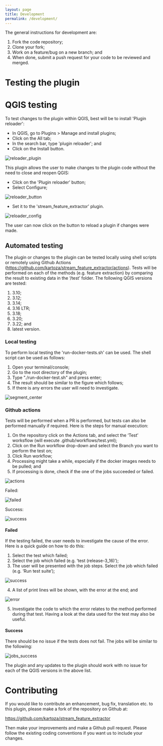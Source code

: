 ```yaml
---
layout: page
title: Development
permalink: /development/
---
```


The general instructions for development are:
1. Fork the code repository;
2. Clone your fork;
3. Work on a feature/bug on a new branch; and
4. When done, submit a push request for your code to be reviewed and merged.

# Testing the plugin

# QGIS testing
To test changes to the plugin within QGIS, best will be to install 'Plugin reloader':
- In QGIS, go to Plugins > Manage and install plugins;
- Click on the All tab;
- In the search bar, type 'plugin reloader'; and
- Click on the Install button.

![reloader_plugin](/images/ui/plugin_reloader.png)

This plugin allows the user to make changes to the plugin code without the need to close and reopen QGIS:
- Click on the 'Plugin reloader' button;
- Select Configure;

![reloader_button](/images/ui/reload_icon.png)

- Set it to the 'stream_feature_extractor' plugin.

![reloader_config](/images/ui/reloader_config.png)

The user can now click on the button to reload a plugin if changes were made.

## Automated testing
The plugin or changes to the plugin can be tested locally using shell scripts or remotely using Github Actions (https://github.com/kartoza/stream_feature_extractor/actions).
Tests will be performed on each of the methods (e.g. feature extraction) by comparing the result to existing data in the ‘/test’ folder. The following QGIS versions are tested:
1. 3.10;
2. 3.12;
3. 3.14;
4. 3.16 LTR;
5. 3.18;
6. 3.20;
7. 3.22; and
8. latest version.

### Local testing
To perform local testing the 'run-docker-tests.sh' can be used. The shell script can be used as follows:
1. Open your terminal/console;
2. Go to the root directory of the plugin;
3. Type "./run-docker-test.sh" and press enter;
4. The result should be similar to the figure which follows;
5. If there is any errors the user will need to investigate.

![segment_center](/images/testing/local_testing.png)

### Github actions
Tests will be performed when a PR is performed, but tests can also be performed manually if required. Here is the steps for manual execution:
1. On the repository click on the Actions tab, and select the ‘Test’ worksflow (will execute .github/workflows/test.yml);
2. Click on the Run workflow drop-down and select the Branch you want to perform the test on;
3. Click Run workflow;
4. Processing might take a while, especially if the docker images needs to be pulled; and
5. If processing is done, check if the one of the jobs succeeded or failed.

![actions](/images/testing/github_actions.png)

Failed:

![failed](/images/testing/failed.png)

Success:

![success](/images/testing/success.png)

#### Failed
If the testing failed, the user needs to investigate the cause of the error. Here is a quick guide on how to do this:
1. Select the test which failed;
2. Select the job which failed (e.g. ‘test (release-3_16)’);
3. The user will be presented with the job steps. Select the job which failed (e.g. ‘Run test suite’);

![success](/images/testing/job_steps.png)

4. A list of print lines will be shown, with the error at the end; and

![error](/images/testing/error_msg.png)

5. Investigate the code to which the error relates to the method performed during that test. Having a look at the data used for the test may also be useful.

#### Success
There should be no issue if the tests does not fail. The jobs will be similar to the following:

![jobs_success](/images/testing/jobs_success.png)

The plugin and any updates to the plugin should work with no issue for each of the QGIS versions in the above list.

# Contributing

If you would like to contribute an enhancement, bug fix, translation etc. to
this plugin, please make a fork of the repository on Github at:

https://github.com/kartoza/stream_feature_extractor

Then make your improvements and make a Github pull request. Please follow
the existing coding conventions if you want us to include your changes.
